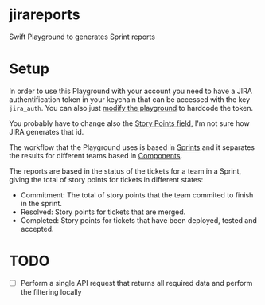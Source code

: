 # jirareports
Swift Playground to generates Sprint reports

# Setup

In order to use this Playground with your account you need to have a JIRA authentification token in your keychain that can be accessed with the key `jira_auth`.
You can also just [modify the playground](https://github.com/alexito4/jirareports/blob/master/MyPlayground.playground/Contents.swift#L11) to hardcode the token.

You probably have to change also the [Story Points field](https://github.com/alexito4/jirareports/blob/master/MyPlayground.playground/Contents.swift#L10), I'm not sure how JIRA generates that id.

The workflow that the Playground uses is based in [Sprints](https://github.com/alexito4/jirareports/blob/master/MyPlayground.playground/Contents.swift#L20) and it separates the results for different teams based in [Components](https://github.com/alexito4/jirareports/blob/master/MyPlayground.playground/Contents.swift#L16).

The reports are based in the status of the tickets for a team in a Sprint, giving the total of story points for tickets in different states:

- Commitment: The total of story points that the team commited to finish in the sprint.
- Resolved: Story points for tickets that are merged.
- Completed: Story points for tickets that have been deployed, tested and accepted.

# TODO

- [ ] Perform a single API request that returns all required data and perform the filtering locally
